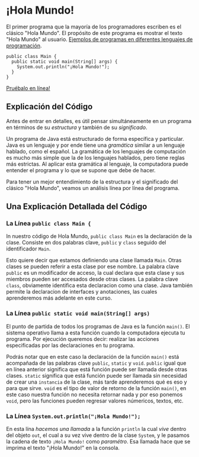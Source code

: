 # ¡Hola Mundo! #

El primer programa que la mayoría de los programadores escriben es el clásico "Hola Mundo". El propósito de este programa es mostrar el texto "Hola Mundo" al usuario. [Ejemplos de programas en diferentes lenguajes de programación](https://excelwithbusiness.com/blog/say-hello-world-in-28-different-programming-languages/).

    public class Main {
      public static void main(String[] args) {
        System.out.println("¡Hola Mundo!");
      }
    }

[Pruébalo en línea!](https://tio.run/##y0osS9TNL0jNy0rJ/v@/oDQpJzNZITknsbhYwTcxM0@hmosTKlhcklgCpMryM1MUcoFSGsElRZl56dGxColF6cWaIJWcwZXFJam5evmlJXoFQMmSnDwNpUMLPfJzEhV8S/NS8hWVNK25OGu5av//BwA  "C++ (gcc) – Try It Online")

## Explicación del Código ##

Antes de entrar en detalles, es útil pensar simultáneamente en un programa en términos de su *estructura* y también de su *significado*.

Un programa de Java está estructurado de forma específica y particular. Java es un lenguaje y por ende tiene una *gramática* similar a un lenguaje hablado, como el español. La gramática de los lenguajes de computación es mucho más simple que la de los lenguajes hablados, pero tiene reglas más estrictas. Al aplicar esta gramática al lenguaje, la computadora puede entender el programa y lo que se supone que debe de hacer.

Para tener un mejor entendimiento de la estructura y el significado del clásico "Hola Mundo", veamos un análisis línea por línea del programa.

## Una Explicación Detallada del Código ##

### La Línea `public class Main {` ###

In nuestro código de Hola Mundo, `public class Main` es la declaración de la clase. Consiste en dos palabras clave, `public` y `class` seguido del identificador `Main`.

Esto quiere decir que estamos definiendo una clase llamada `Main`. Otras clases se pueden referir a esta clase por ese nombre. La palabra clave `public` es un modificador de acceso, la cual declara que esta clase y sus miembros pueden ser accesados desde otras clases. La palabra clave `class`, obviamente identifica esta declaracion como una clase. Java también permite la declaracion de interfaces y anotaciones, las cuales aprenderemos más adelante en este curso.  

### La Línea `public static void main(String[] args)`

El punto de partida de todos los programas de Java es la función `main()`. El sistema operativo llama a esta función cuando la computadora ejecuta tu programa. Por ejecución queremos decir: realizar las acciones especificadas por las declaraciones en tu programa.

Podrás notar que en este caso la declaración de la función `main()` está acompañada de las palabras clave `public`, `static` y `void`. `public` igual que en línea anterior significa que está función puede ser llamada desde otras clases. `static` significa que está función puede ser llamada sin necesidad de crear una `instancia` de la clase, más tarde aprenderemos qué es eso y para que sirve. `void` es el tipo de valor de retorno de la función `main()`, en este caso nuestra función no necesita retornar nada y por eso ponemos `void`, pero las funciones pueden regresar valores númericos, textos, etc. 

### La Línea `System.out.println("¡Hola Mundo!");` ###

En esta lína *hacemos una llamada* a la función `println` la cual *vive* dentro del objeto `out`, el cual a su vez vive dentro de la clase `System`, y le pasamos la cadena de texto `¡Hola Mundo!` como *paramétro*. Esa llamada hace que se imprima el texto "¡Hola Mundo!" en la consola.
